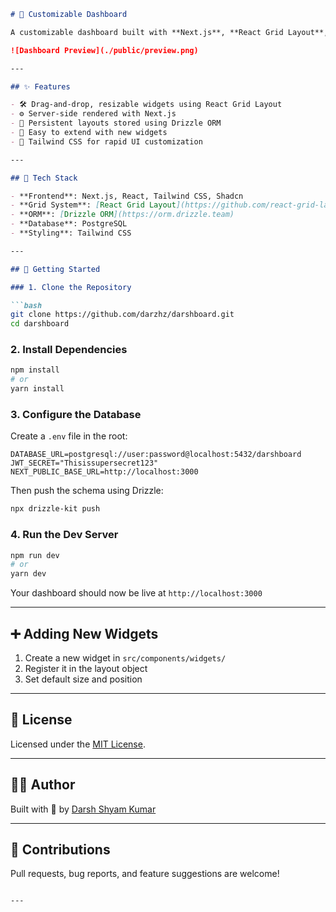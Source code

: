```md
# 🧩 Customizable Dashboard

A customizable dashboard built with **Next.js**, **React Grid Layout**, and **Drizzle ORM**. Add, move, resize, and persist widgets effortlessly — perfect for admin panels, analytics dashboards, or internal tools.

![Dashboard Preview](./public/preview.png)

---

## ✨ Features

- 🛠 Drag-and-drop, resizable widgets using React Grid Layout
- ⚙️ Server-side rendered with Next.js
- 💾 Persistent layouts stored using Drizzle ORM
- 🔌 Easy to extend with new widgets
- 🎨 Tailwind CSS for rapid UI customization

---

## 🧰 Tech Stack

- **Frontend**: Next.js, React, Tailwind CSS, Shadcn 
- **Grid System**: [React Grid Layout](https://github.com/react-grid-layout/react-grid-layout)  
- **ORM**: [Drizzle ORM](https://orm.drizzle.team)  
- **Database**: PostgreSQL  
- **Styling**: Tailwind CSS

---

## 🚀 Getting Started

### 1. Clone the Repository

```bash
git clone https://github.com/darzhz/darshboard.git
cd darshboard
```

### 2. Install Dependencies

```bash
npm install
# or
yarn install
```

### 3. Configure the Database

Create a `.env` file in the root:

```env
DATABASE_URL=postgresql://user:password@localhost:5432/darshboard
JWT_SECRET="Thisissupersecret123"
NEXT_PUBLIC_BASE_URL=http://localhost:3000
```

Then push the schema using Drizzle:

```bash
npx drizzle-kit push
```

### 4. Run the Dev Server

```bash
npm run dev
# or
yarn dev
```

Your dashboard should now be live at `http://localhost:3000`

---


## ➕ Adding New Widgets

1. Create a new widget in `src/components/widgets/`
2. Register it in the layout object
3. Set default size and position

---

## 📄 License

Licensed under the [MIT License](LICENSE).

---

## 🙋‍♀️ Author

Built with 💙 by [Darsh Shyam Kumar](https://github.com/darzhz)

---

## 🤝 Contributions

Pull requests, bug reports, and feature suggestions are welcome!

```

---
